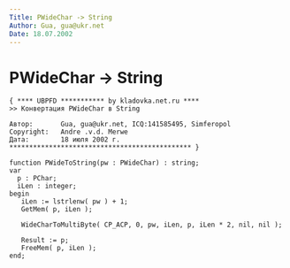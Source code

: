 ```yaml
---
Title: PWideChar -> String
Author: Gua, gua@ukr.net
Date: 18.07.2002
---
```



PWideChar -> String
===================

    { **** UBPFD *********** by kladovka.net.ru ****
    >> Конвертация PWideChar в String
     
    Автор:       Gua, gua@ukr.net, ICQ:141585495, Simferopol
    Copyright:   Andre .v.d. Merwe
    Дата:        18 июля 2002 г.
    ********************************************** }
     
    function PWideToString(pw : PWideChar) : string;
    var
      p : PChar;
      iLen : integer;
    begin
       iLen := lstrlenw( pw ) + 1;
       GetMem( p, iLen );
     
       WideCharToMultiByte( CP_ACP, 0, pw, iLen, p, iLen * 2, nil, nil );
     
       Result := p;
       FreeMem( p, iLen );
    end;

